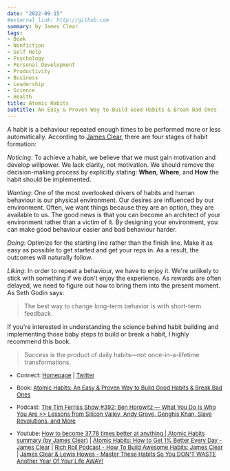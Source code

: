 ```yaml
---
date: "2022-09-15"
#external_link: http://github.com
summary: by James Clear
tags:
- Book
- Nonfiction
- Self Help
- Psychology
- Personal Development
- Productivity
- Business
- Leadership
- Science
- Health
title: Atomic Habits
subtitle: An Easy & Proven Way to Build Good Habits & Break Bad Ones
---
```


A habit is a behaviour repeated enough times to be performed more or less automatically. According to [James Clear](https://jamesclear.com/), there are four stages of habit formation:

*Noticing*: To achieve a habit, we believe that we must gain motivation and develop willpower. We lack clarity, not motivation. We should remove the decision-making process by explicitly stating: **When**, **Where**, and **How** the habit should be implemented.

*Wanting*: One of the most overlooked drivers of habits and human behaviour is our physical environment. Our desires are influenced by our environment. Often, we want things because they are an option, they are available to us. The good news is that you can become an architect of your environment rather than a victim of it. By designing your environment, you can make good behaviour easier and bad behaviour harder.

*Doing*: Optimize for the starting line rather than the finish line. Make it as easy as possible to get started and get your reps in. As a result, the outcomes will naturally follow.

*Liking*: In order to repeat a behaviour, we have to enjoy it. We're unlikely to stick with something if we don't enjoy the experience. As rewards are often delayed, we need to figure out how to bring them into the present moment. As Seth Godin says:
> The best way to change long-term behavior is with short-term feedback.

If you're interested in understanding the science behind habit building and implementing those baby steps to build or break a habit, I highly recommend this book.

> Success is the product of daily habits—not once-in-a-lifetime transformations.


<font size="2">

-   Connect: [Homepage](https://jamesclear.com/) \| [Twitter](https://twitter.com/jamesclear)

-   Book: [Atomic Habits: An Easy & Proven Way to Build Good Habits & Break Bad Ones](https://www.amazon.com/Atomic-Habits-Proven-Build-Break/dp/0735211299) 

- Podcast: [The Tim Ferriss Show #392: Ben Horowitz — What You Do Is Who You Are >> Lessons from Silicon Valley, Andy Grove, Genghis Khan, Slave Revolutions, and More](https://podcasts.apple.com/us/podcast/392-ben-horowitz-what-you-do-is-who-you-are-lessons/id863897795?i=1000454746507)

-   Youtube: [How to become 37.78 times better at anything | Atomic Habits summary (by James Clear)](https://www.youtube.com/watch?v=PZ7lDrwYdZc&t=669s) \| [Atomic Habits: How to Get 1% Better Every Day - James Clear](https://www.youtube.com/watch?v=U_nzqnXWvSo&t=135s) \| [Rich Roll Podcast - How To Build Awesome Habits: James Clear](https://www.youtube.com/watch?v=s9uDVVWN_ZE&t=21s) \| [James Clear & Lewis Howes - Master These Habits So You DON'T WASTE Another Year Of Your Life AWAY!](https://www.youtube.com/watch?v=kD2IQWP25Yc)
</font>


